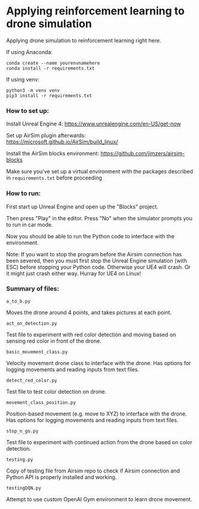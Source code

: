# Applying reinforcement learning to drone simulation

Applying drone simulation to reinforcement learning right here.

If using Anaconda:

```
conda create --name yourenvnamehere
conda install -r requirements.txt
```

If using venv:

```
python3 -m venv venv
pip3 install -r requirements.txt
```


### How to set up:

Install Unreal Engine 4: https://www.unrealengine.com/en-US/get-now

Set up AirSim plugin afterwards: https://microsoft.github.io/AirSim/build_linux/

Install the AirSim blocks environment: https://github.com/jimzers/airsim-blocks

Make sure you've set up a virtual environment with the packages described in `requirements.txt` before proceeding


### How to run:

First start up Unreal Engine and open up the "Blocks" project.

Then press "Play" in the editor. Press "No" when the simulator prompts you to run in car mode.

Now you should be able to run the Python code to interface with the environment.

Note: If you want to stop the program before the Airsim connection has been severed, then you must first stop the Unreal Engine simulation (with ESC) before stopping your Python code. Otherwise your UE4 will crash. Or it might just crash either way. Hurray for UE4 on Linux!


### Summary of files:

`a_to_b.py`

Moves the drone around 4 points, and takes pictures at each point.


`act_on_detection.py`

Test file to experiment with red color detection and moving based on sensing red color in front of the drone.


`basic_movement_class.py`

Velocity movement drone class to interface with the drone. Has options for logging movements and reading inputs from text files.


`detect_red_color.py`

Test file to test color detection on drone.


`movement_class_position.py`

Position-based movement (e.g. move to XYZ) to interface with the drone. Has options for logging movements and reading inputs from text files.


`stop_n_go.py`

Test file to experiment with continued action from the drone based on color detection.


`testing.py`

Copy of testing file from Airsim repo to check if Airsim connection and Python API is properly installed and working.


`testingDQN.py`

Attempt to use custom OpenAI Gym environment to learn drone movement.
